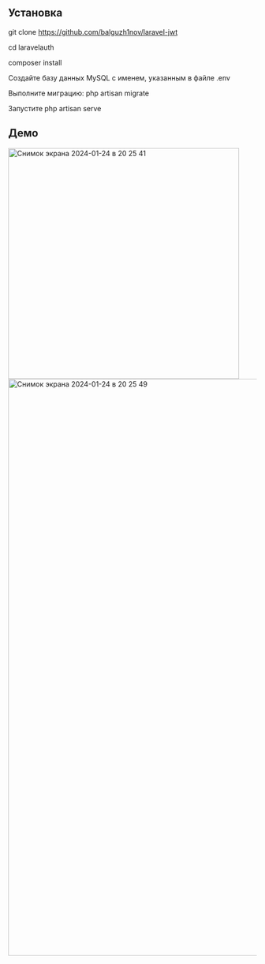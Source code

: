 ## Установка
git clone https://github.com/balguzh1nov/laravel-jwt

cd laravelauth

composer install

Создайте базу данных MySQL с именем, указанным в файле .env

Выполните миграцию: php artisan migrate

Запустите php artisan serve

## Демо
<img width="468" alt="Снимок экрана 2024-01-24 в 20 25 41" src="https://github.com/balguzh1nov/laravel-jwt/assets/118799235/cbb8da40-90af-4e5a-ae32-944acdbe84f1">
<img width="1170" alt="Снимок экрана 2024-01-24 в 20 25 49" src="https://github.com/balguzh1nov/laravel-jwt/assets/118799235/9bc8f7f8-fad7-44b9-b89d-04f6dfe29959">
